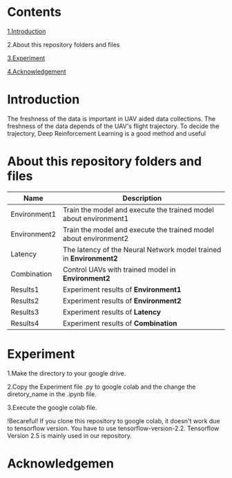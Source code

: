 # Contents
  [1.Introduction](#Introduction)

  2.About this repository folders and files
  
  [3.Experiment](#Experiment)
    
  [4.Acknowledgement](#Acknowledgement)
# Introduction
The freshness of the data is important in UAV aided data collections.
The freshness of the data depends of the UAV's flight trajectory.
To decide the trajectory, Deep Reinforcement Learning is a good method and useful 
# About this repository folders and files

| **Name**  |  **Description**  |
| --  |  --  |
| Environment1  |  Train the model and execute the trained model about environment1  |
| Environment2  |  Train the model and execute the trained model about environment2  |
| Latency  |  The latency of the Neural Network model trained in **Environment2**  |
| Combination  |  Control UAVs with trained model in **Environment2**  |
| Results1  |  Experiment results of **Environment1**  |
| Results2  |  Experiment results of **Environment2**  |
| Results3  |  Experiment results of **Latency**  |
| Results4  |  Experiment results of **Combination**  |

# Experiment
1.Make the directory to your google drive.

2.Copy the Experiment file .py to google colab and the change the diretory_name in the .ipynb file.

3.Execute the google colab file.

!Becareful!
If you clone this repository to google colab, it doesn't work due to tensorflow version. You have to use tensorflow-version-2.2. Tensorflow Version 2.5 is mainly used in our repository.

# Acknowledgemen


